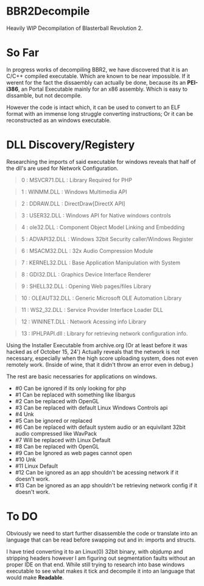 # BBR2Decompile
Heavily WIP Decompilation of Blasterball Revolution 2.

# So Far
In progress works of decompiling BBR2, we have discovered that it is an C/C++ compiled executable.
Which are known to be near impossible. If it werent for the fact the dissaembly can actually be done, because its an **PEI-i386**, an Portal Executable mainly for an x86 assembly.
Which is easy to dissamble, but not decompile.

However the code is intact which, it can be used to convert to an ELF format with an immense long struggle converting instructions; Or it can be reconstructed as an windows executable.

# DLL Discovery/Registery

Researching the imports of said executable for windows reveals that half of the dll's are used for Network Configuration.
> 0 : MSVCR71.DLL : Library Required for PHP

> 1 : WINMM.DLL : Windows Multimedia API

> 2 : DDRAW.DLL : DirectDraw[DirectX API]

> 3 : USER32.DLL : Windows API for Native windows controls

> 4 : ole32.DLL : Component Object Model Linking and Embedding

> 5 : ADVAPI32.DLL : Windows 32bit Security caller/Windows Register

> 6 : MSACM32.DLL : 32x Audio Compression Module

> 7 : KERNEL32.DLL : Base Application Manipulation with System

> 8 : GDI32.DLL : Graphics Device Interface Renderer

> 9 : SHELL32.DLL : Opening Web pages/files Library

> 10 : OLEAUT32.DLL : Generic Microsoft OLE Automation Library

> 11 : WS2_32.DLL : Service Provider Interface Loader DLL

> 12 : WININET.DLL : Network Acessing info Library

> 13 : IPHLPAPI.dll : Library for retrieving network configuration info.

Using the Installer Executable from archive.org (Or at least before it was hacked as of October 15, 24')
Actually reveals that the network is not necessary, especially when the high score uploading system, does not even remotely work. (Inside of wine, that it didn't throw an error even in debug.)

The rest are basic necessaries for applications on windows.
- #0 Can be ignored if its only looking for php
- #1 Can be replaced with something like libargus
- #2 Can be replaced with OpenGL
- #3 Can be replaced with default Linux Windows Controls api
- #4 Unk
- #5 Can be ignored or replaced
- #6 Can be replaced with default system audio or an equivilant 32bit audio compressed like WavPack
- #7 Will be replaced with Linux Default
- #8 Can be replaced with OpenGL
- #9 Can be Ignored as web pages cannot open
- #10 Unk
- #11 Linux Default
- #12 Can be ignored as an app shouldn't be acessing network if it doesn't work.
- #13 Can be ignored as an app shouldn't be retrieving network config if it doesn't work.

# To DO
Obviously we need to start further disassemble the code or translate into an language that can be read before swapping out and in: imports and structs.

I have tried converting it to an Linux(0) 32bit binary, with objdump and stripping headers however I am figuring out segmentation faults without an proper IDE on that end.
While still trying to research into base windows executable to see what makes it tick and decompile it into an language that would make **Readable**.


